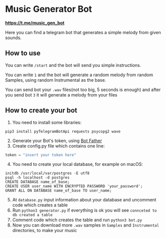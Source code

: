 # Music Generator Bot

**https://t.me/music_gen_bot**

Here you can find a telegram bot that generates a simple melody from given sounds.

## How to use

You can write `/start` and the bot will send you simple instructions. 

You can write `1` and the bot will generate a random melody from random Samples, using random Instrumental as the base.

You can send bot your `.wav` files(not too big, 5 seconds is enough) and after you send bot `3` it will generate a melody from your files 

## How to create your bot

1) You need to install some libraries:

```pip3 install pyTelegramBotApi requests psycopg2 wave```

2) Generate your Bot's token, using [Bot Father](https://t.me/BotFather)
3) Create config.py file which contains one line:
```python
token = "insert your token here"
```
4) You need to create your local database, for example on macOS:
```brew services start postgresql
initdb /usr/local/var/postgres -E utf8
psql -h localhost -d postgres
CREATE DATABASE name_of_base;
CREATE USER user_name WITH ENCRYPTED PASSWORD 'your_password';
GRANT ALL ON DATABASE name_of_base TO user_name;
```
5) At ```database.py``` input information about your database and uncomment code which creates a table
6) Run ```python3 generator.py``` if everything is ok you will see ```connceted to db created a table```
7) Comment code which creates the table and run ```python3 bot.py```
8) Now you can download more `.wav` samples in `Samples` and `Instrumental` directories, to make your music
